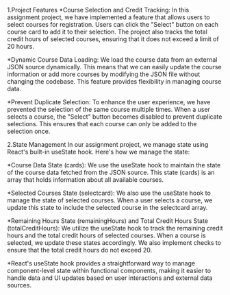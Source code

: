 1.Project Features
*Course Selection and Credit Tracking: In this assignment project, we have implemented a feature that allows users to select courses for registration. Users can click the "Select" button on each course card to add it to their selection. The project also tracks the total credit hours of selected courses, ensuring that it does not exceed a limit of 20 hours.

*Dynamic Course Data Loading: We load the course data from an external JSON source dynamically. This means that we can easily update the course information or add more courses by modifying the JSON file without changing the codebase. This feature provides flexibility in managing course data.

*Prevent Duplicate Selection: To enhance the user experience, we have prevented the selection of the same course multiple times. When a user selects a course, the "Select" button becomes disabled to prevent duplicate selections. This ensures that each course can only be added to the selection once.


2.State Management
In our assignment project, we manage state using React's built-in useState hook. Here's how we manage the state:

*Course Data State (cards): We use the useState hook to maintain the state of the course data fetched from the JSON source. This state (cards) is an array that holds information about all available courses.

*Selected Courses State (selectcard): We also use the useState hook to manage the state of selected courses. When a user selects a course, we update this state to include the selected course in the selectcard array.

*Remaining Hours State (remainingHours) and Total Credit Hours State (totalCreditHours): We utilize the useState hook to track the remaining credit hours and the total credit hours of selected courses. When a course is selected, we update these states accordingly. We also implement checks to ensure that the total credit hours do not exceed 20.

*React's useState hook provides a straightforward way to manage component-level state within functional components, making it easier to handle data and UI updates based on user interactions and external data sources.